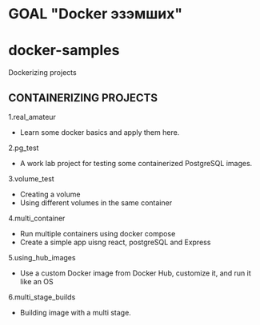 # GOAL "Docker эзэмших"

# docker-samples
Dockerizing projects

## CONTAINERIZING PROJECTS 
1.real_amateur
 - Learn some docker basics and apply them here.

2.pg_test
 - A work lab project for testing some containerized PostgreSQL images. 

3.volume_test
 - Creating a volume
 - Using different volumes in the same container

4.multi_container
 - Run multiple containers using docker compose
 - Create a simple app uisng react, postgreSQL and Express

5.using_hub_images
 - Use a custom Docker image from Docker Hub, customize it, and run it like an OS

6.multi_stage_builds
 - Building image with a multi stage.
